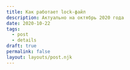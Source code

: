 ```yaml
---
title: Как работает lock-файл
description: Актуально на октябрь 2020 года
date: 2020-10-22
tags:
  - post
  - details
draft: true
permalink: false
layout: layouts/post.njk
---
```


